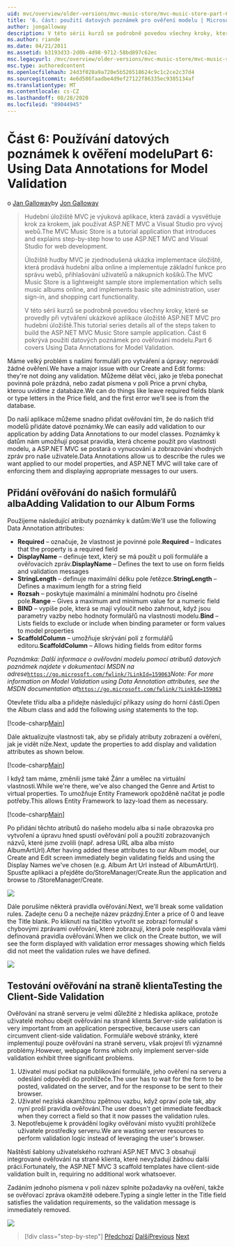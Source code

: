 ```yaml
---
uid: mvc/overview/older-versions/mvc-music-store/mvc-music-store-part-6
title: '6. část: použití datových poznámek pro ověření modelu | Microsoft Docs'
author: jongalloway
description: V této sérii kurzů se podrobně povedou všechny kroky, které se provedly při vytváření ukázkové aplikace úložiště ASP.NET MVC pro hudební úložiště. Část 6 pokrývá použití datových poznámek pro model V...
ms.author: riande
ms.date: 04/21/2011
ms.assetid: b3193d33-2d0b-4d98-9712-58bd897c62ec
msc.legacyurl: /mvc/overview/older-versions/mvc-music-store/mvc-music-store-part-6
msc.type: authoredcontent
ms.openlocfilehash: 24d3f028a9a720e5b526518624c9c1c2ce2c37d4
ms.sourcegitcommit: 4e6d586faadbe4d9ef27122f86335ec9385134af
ms.translationtype: MT
ms.contentlocale: cs-CZ
ms.lasthandoff: 08/28/2020
ms.locfileid: "89044945"
---
```

# <a name="part-6-using-data-annotations-for-model-validation"></a><span data-ttu-id="d8f50-104">Část 6: Používání datových poznámek k ověření modelu</span><span class="sxs-lookup"><span data-stu-id="d8f50-104">Part 6: Using Data Annotations for Model Validation</span></span>

<span data-ttu-id="d8f50-105">o [Jan Galloway](https://github.com/jongalloway)</span><span class="sxs-lookup"><span data-stu-id="d8f50-105">by [Jon Galloway](https://github.com/jongalloway)</span></span>

> <span data-ttu-id="d8f50-106">Hudební úložiště MVC je výuková aplikace, která zavádí a vysvětluje krok za krokem, jak používat ASP.NET MVC a Visual Studio pro vývoj webů.</span><span class="sxs-lookup"><span data-stu-id="d8f50-106">The MVC Music Store is a tutorial application that introduces and explains step-by-step how to use ASP.NET MVC and Visual Studio for web development.</span></span>  
>   
> <span data-ttu-id="d8f50-107">Úložiště hudby MVC je zjednodušená ukázka implementace úložiště, která prodává hudební alba online a implementuje základní funkce pro správu webů, přihlašování uživatelů a nákupních košíků.</span><span class="sxs-lookup"><span data-stu-id="d8f50-107">The MVC Music Store is a lightweight sample store implementation which sells music albums online, and implements basic site administration, user sign-in, and shopping cart functionality.</span></span>  
>   
> <span data-ttu-id="d8f50-108">V této sérii kurzů se podrobně povedou všechny kroky, které se provedly při vytváření ukázkové aplikace úložiště ASP.NET MVC pro hudební úložiště.</span><span class="sxs-lookup"><span data-stu-id="d8f50-108">This tutorial series details all of the steps taken to build the ASP.NET MVC Music Store sample application.</span></span> <span data-ttu-id="d8f50-109">Část 6 pokrývá použití datových poznámek pro ověřování modelu.</span><span class="sxs-lookup"><span data-stu-id="d8f50-109">Part 6 covers Using Data Annotations for Model Validation.</span></span>

<span data-ttu-id="d8f50-110">Máme velký problém s našimi formuláři pro vytváření a úpravy: neprovádí žádné ověření.</span><span class="sxs-lookup"><span data-stu-id="d8f50-110">We have a major issue with our Create and Edit forms: they're not doing any validation.</span></span> <span data-ttu-id="d8f50-111">Můžeme dělat věci, jako je třeba ponechat povinná pole prázdná, nebo zadat písmena v poli Price a první chyba, kterou uvidíme z databáze.</span><span class="sxs-lookup"><span data-stu-id="d8f50-111">We can do things like leave required fields blank or type letters in the Price field, and the first error we'll see is from the database.</span></span>

<span data-ttu-id="d8f50-112">Do naší aplikace můžeme snadno přidat ověřování tím, že do našich tříd modelů přidáte datové poznámky.</span><span class="sxs-lookup"><span data-stu-id="d8f50-112">We can easily add validation to our application by adding Data Annotations to our model classes.</span></span> <span data-ttu-id="d8f50-113">Poznámky k datům nám umožňují popsat pravidla, která chceme použít pro vlastnosti modelu, a ASP.NET MVC se postará o vynucování a zobrazování vhodných zpráv pro naše uživatele.</span><span class="sxs-lookup"><span data-stu-id="d8f50-113">Data Annotations allow us to describe the rules we want applied to our model properties, and ASP.NET MVC will take care of enforcing them and displaying appropriate messages to our users.</span></span>

## <a name="adding-validation-to-our-album-forms"></a><span data-ttu-id="d8f50-114">Přidání ověřování do našich formulářů alba</span><span class="sxs-lookup"><span data-stu-id="d8f50-114">Adding Validation to our Album Forms</span></span>

<span data-ttu-id="d8f50-115">Použijeme následující atributy poznámky k datům:</span><span class="sxs-lookup"><span data-stu-id="d8f50-115">We'll use the following Data Annotation attributes:</span></span>

- <span data-ttu-id="d8f50-116">**Required** – označuje, že vlastnost je povinné pole.</span><span class="sxs-lookup"><span data-stu-id="d8f50-116">**Required** – Indicates that the property is a required field</span></span>
- <span data-ttu-id="d8f50-117">**DisplayName** – definuje text, který se má použít u polí formuláře a ověřovacích zpráv.</span><span class="sxs-lookup"><span data-stu-id="d8f50-117">**DisplayName** – Defines the text to use on form fields and validation messages</span></span>
- <span data-ttu-id="d8f50-118">**StringLength** – definuje maximální délku pole řetězce.</span><span class="sxs-lookup"><span data-stu-id="d8f50-118">**StringLength** – Defines a maximum length for a string field</span></span>
- <span data-ttu-id="d8f50-119">**Rozsah** – poskytuje maximální a minimální hodnotu pro číselné pole.</span><span class="sxs-lookup"><span data-stu-id="d8f50-119">**Range** – Gives a maximum and minimum value for a numeric field</span></span>
- <span data-ttu-id="d8f50-120">**BIND** – vypíše pole, která se mají vyloučit nebo zahrnout, když jsou parametry vazby nebo hodnoty formulářů na vlastnosti modelu.</span><span class="sxs-lookup"><span data-stu-id="d8f50-120">**Bind** – Lists fields to exclude or include when binding parameter or form values to model properties</span></span>
- <span data-ttu-id="d8f50-121">**ScaffoldColumn** – umožňuje skrývání polí z formulářů editoru.</span><span class="sxs-lookup"><span data-stu-id="d8f50-121">**ScaffoldColumn** – Allows hiding fields from editor forms</span></span>

<span data-ttu-id="d8f50-122">*Poznámka: Další informace o ověřování modelu pomocí atributů datových poznámek najdete v dokumentaci MSDN na adrese*[`https://go.microsoft.com/fwlink/?LinkId=159063`](https://go.microsoft.com/fwlink/?LinkId=159063)</span><span class="sxs-lookup"><span data-stu-id="d8f50-122">*Note: For more information on Model Validation using Data Annotation attributes, see the MSDN documentation at*[`https://go.microsoft.com/fwlink/?LinkId=159063`](https://go.microsoft.com/fwlink/?LinkId=159063)</span></span>

<span data-ttu-id="d8f50-123">Otevřete třídu alba a přidejte následující příkazy *using* do horní části.</span><span class="sxs-lookup"><span data-stu-id="d8f50-123">Open the Album class and add the following *using* statements to the top.</span></span>

[!code-csharp[Main](mvc-music-store-part-6/samples/sample1.cs)]

<span data-ttu-id="d8f50-124">Dále aktualizujte vlastnosti tak, aby se přidaly atributy zobrazení a ověření, jak je vidět níže.</span><span class="sxs-lookup"><span data-stu-id="d8f50-124">Next, update the properties to add display and validation attributes as shown below.</span></span>

[!code-csharp[Main](mvc-music-store-part-6/samples/sample2.cs)]

<span data-ttu-id="d8f50-125">I když tam máme, změnili jsme také Žánr a umělec na virtuální vlastnosti.</span><span class="sxs-lookup"><span data-stu-id="d8f50-125">While we're there, we've also changed the Genre and Artist to virtual properties.</span></span> <span data-ttu-id="d8f50-126">To umožňuje Entity Framework opožděně načítat je podle potřeby.</span><span class="sxs-lookup"><span data-stu-id="d8f50-126">This allows Entity Framework to lazy-load them as necessary.</span></span>

[!code-csharp[Main](mvc-music-store-part-6/samples/sample3.cs)]

<span data-ttu-id="d8f50-127">Po přidání těchto atributů do našeho modelu alba si naše obrazovka pro vytvoření a úpravu hned spustí ověřování polí a použití zobrazovaných názvů, které jsme zvolili (např. adresa URL alba alba místo AlbumArtUrl).</span><span class="sxs-lookup"><span data-stu-id="d8f50-127">After having added these attributes to our Album model, our Create and Edit screen immediately begin validating fields and using the Display Names we've chosen (e.g. Album Art Url instead of AlbumArtUrl).</span></span> <span data-ttu-id="d8f50-128">Spusťte aplikaci a přejděte do/StoreManager/Create.</span><span class="sxs-lookup"><span data-stu-id="d8f50-128">Run the application and browse to /StoreManager/Create.</span></span>

![](mvc-music-store-part-6/_static/image1.png)

<span data-ttu-id="d8f50-129">Dále porušíme některá pravidla ověřování.</span><span class="sxs-lookup"><span data-stu-id="d8f50-129">Next, we'll break some validation rules.</span></span> <span data-ttu-id="d8f50-130">Zadejte cenu 0 a nechejte název prázdný.</span><span class="sxs-lookup"><span data-stu-id="d8f50-130">Enter a price of 0 and leave the Title blank.</span></span> <span data-ttu-id="d8f50-131">Po kliknutí na tlačítko vytvořit se zobrazí formulář s chybovými zprávami ověřování, které zobrazují, která pole nesplňovala vámi definovaná pravidla ověřování.</span><span class="sxs-lookup"><span data-stu-id="d8f50-131">When we click on the Create button, we will see the form displayed with validation error messages showing which fields did not meet the validation rules we have defined.</span></span>

![](mvc-music-store-part-6/_static/image2.png)

## <a name="testing-the-client-side-validation"></a><span data-ttu-id="d8f50-132">Testování ověřování na straně klienta</span><span class="sxs-lookup"><span data-stu-id="d8f50-132">Testing the Client-Side Validation</span></span>

<span data-ttu-id="d8f50-133">Ověřování na straně serveru je velmi důležité z hlediska aplikace, protože uživatelé mohou obejít ověřování na straně klienta.</span><span class="sxs-lookup"><span data-stu-id="d8f50-133">Server-side validation is very important from an application perspective, because users can circumvent client-side validation.</span></span> <span data-ttu-id="d8f50-134">Formuláře webové stránky, které implementují pouze ověřování na straně serveru, však projeví tři významné problémy.</span><span class="sxs-lookup"><span data-stu-id="d8f50-134">However, webpage forms which only implement server-side validation exhibit three significant problems.</span></span>

1. <span data-ttu-id="d8f50-135">Uživatel musí počkat na publikování formuláře, jeho ověření na serveru a odeslání odpovědi do prohlížeče.</span><span class="sxs-lookup"><span data-stu-id="d8f50-135">The user has to wait for the form to be posted, validated on the server, and for the response to be sent to their browser.</span></span>
2. <span data-ttu-id="d8f50-136">Uživatel nezíská okamžitou zpětnou vazbu, když opraví pole tak, aby nyní prošl pravidla ověřování.</span><span class="sxs-lookup"><span data-stu-id="d8f50-136">The user doesn't get immediate feedback when they correct a field so that it now passes the validation rules.</span></span>
3. <span data-ttu-id="d8f50-137">Nepotřebujeme k provádění logiky ověřování místo využití prohlížeče uživatele prostředky serveru.</span><span class="sxs-lookup"><span data-stu-id="d8f50-137">We are wasting server resources to perform validation logic instead of leveraging the user's browser.</span></span>

<span data-ttu-id="d8f50-138">Naštěstí šablony uživatelského rozhraní ASP.NET MVC 3 obsahují integrované ověřování na straně klienta, které nevyžadují žádnou další práci.</span><span class="sxs-lookup"><span data-stu-id="d8f50-138">Fortunately, the ASP.NET MVC 3 scaffold templates have client-side validation built in, requiring no additional work whatsoever.</span></span>

<span data-ttu-id="d8f50-139">Zadáním jednoho písmena v poli název splníte požadavky na ověření, takže se ověřovací zpráva okamžitě odebere.</span><span class="sxs-lookup"><span data-stu-id="d8f50-139">Typing a single letter in the Title field satisfies the validation requirements, so the validation message is immediately removed.</span></span>

![](mvc-music-store-part-6/_static/image3.png)

> [!div class="step-by-step"]
> <span data-ttu-id="d8f50-140">[Předchozí](mvc-music-store-part-5.md) 
>  [Další](mvc-music-store-part-7.md)</span><span class="sxs-lookup"><span data-stu-id="d8f50-140">[Previous](mvc-music-store-part-5.md)
[Next](mvc-music-store-part-7.md)</span></span>
